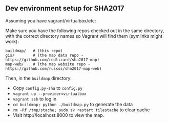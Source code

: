## Dev environment setup for SHA2017

Assuming you have vagrant/virtualbox/etc:

Make sure you have the following repos checked out in the same
directory, with the correct directory names so Vagrant will find
them (symlinks might work):

    buildmap/   # (this repo)
    gis/        # (the map data repo - https://github.com/redlizard/sha2017-map)
    map-web/    # (the map website repo - https://github.com/russss/sha2017-map-web)

Then, in the `buildmap` directory:

* Copy `config.py-sha` to `config.py`
* `vagrant up --provider=virtualbox`
* `vagrant ssh` to log in
* `cd buildmap; python ./buildmap.py` to generate the data
* `rm -Rf /tmp/stache; sudo sv restart tilestache` to clear cache
* Visit http://localhost:8000 to view the map.
